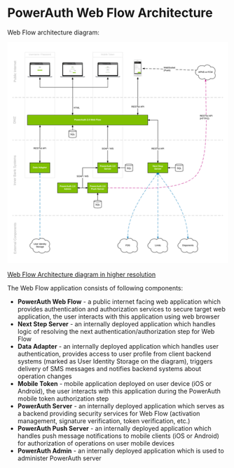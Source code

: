 # PowerAuth Web Flow Architecture

Web Flow architecture diagram:

![Web Flow Architecture](./img/Web_Flow_Architecture.png)

[Web Flow Architecture diagram in higher resolution](./img/Web_Flow_Architecture.png)

The Web Flow application consists of following components:
* **PowerAuth Web Flow** - a public internet facing web application which provides authentication and authorization services to secure target web application, the user interacts with this application using web browser
* **Next Step Server** - an internally deployed application which handles logic of resolving the next authentication/authorization step for Web Flow
* **Data Adapter** - an internally deployed application which handles user authentication, provides access to user profile from client backend systems (marked as User Identity Storage on the diagram), triggers delivery of SMS messages and notifies backend systems about operation changes
* **Mobile Token** - mobile application deployed on user device (iOS or Android), the user interacts with this application during the PowerAuth mobile token authorization step
* **PowerAuth Server** - an internally deployed application which serves as a backend providing security services for Web Flow (activation management, signature verification, token verification, etc.)
* **PowerAuth Push Server** - an internally deployed application which handles push message notifications to mobile clients (iOS or Android) for authorization of operations on user mobile devices
* **PowerAuth Admin** - an internally deployed application which is used to administer PowerAuth server
